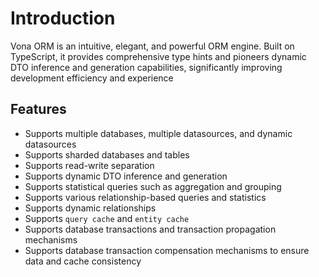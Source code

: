 # Introduction

Vona ORM is an intuitive, elegant, and powerful ORM engine. Built on TypeScript, it provides comprehensive type hints and pioneers dynamic DTO inference and generation capabilities, significantly improving development efficiency and experience

## Features

* Supports multiple databases, multiple datasources, and dynamic datasources
* Supports sharded databases and tables
* Supports read-write separation
* Supports dynamic DTO inference and generation
* Supports statistical queries such as aggregation and grouping
* Supports various relationship-based queries and statistics
* Supports dynamic relationships
* Supports `query cache` and `entity cache`
* Supports database transactions and transaction propagation mechanisms
* Supports database transaction compensation mechanisms to ensure data and cache consistency
